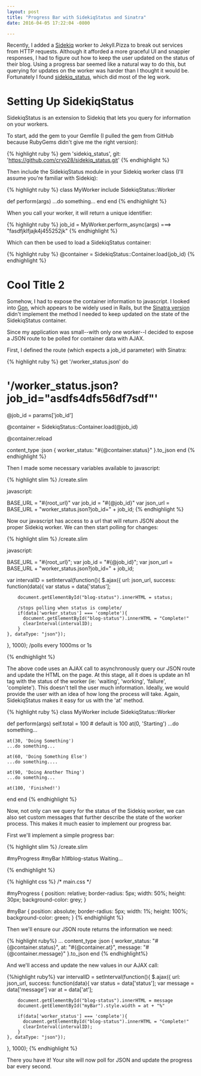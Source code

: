```yaml
---
layout: post
title: "Progress Bar with SidekiqStatus and Sinatra"
date: 2016-04-05 17:22:04 -0800

---
```

Recently, I added a [Sidekiq][sidekiq-gh] worker to Jekyll.Pizza to break out services from HTTP requests.  Although it afforded a more graceful UI and snappier responses, I had to figure out how to keep the user updated on the status of their blog.  Using a progress bar seemed like a natural way to do this, but querying for updates on the worker was harder than I thought it would be. Fortunately I found [sidekiq_status][sidekiq_status-gh], which did most of the leg work.

# Setting Up SidekiqStatus
SidekiqStatus is an extension to Sidekiq that lets you query for information on your workers.

To start, add the gem to your Gemfile (I pulled the gem from GitHub because RubyGems didn't give me the right version):

{% highlight ruby %}
  gem 'sidekiq_status', git: 'https://github.com/cryo28/sidekiq_status.git'
{% endhighlight %}

 Then include the SidekiqStatus module in your Sidekiq worker class (I'll assume you're familiar with Sidekiq):

{% highlight ruby %}
class MyWorker
  include SidekiqStatus::Worker

  def perform(args)
    ...do something...
  end
end
{% endhighlight %}

When you call your worker, it will return a unique identifier:

{% highlight ruby %}
job_id = MyWorker.perform_async(args) ===> "fasdfjklfjajk4j455252jk"
{% endhighlight %}

Which can then be used to load a SidekiqStatus container:

{% highlight ruby %}
@container = SidekiqStatus::Container.load(job_id)
{% endhighlight %}
<!-- put container example here -->


# Cool Title 2
Somehow, I had to expose the container information to javascript.  I looked into [Gon][gon], which appears to be widely used in Rails, but the [Sinatra version][gon-sinatra] didn't implement the method I needed to keep updated on the state of the SidekiqStatus container.

Since my application was small--with only one worker--I decided to expose a JSON route to be polled for container data with AJAX.

First, I defined the route (which expects a job_id parameter) with Sinatra:

{% highlight ruby %}
get '/worker_status.json' do
  # '/worker_status.json?job_id="asdfs4dfs56df7sdf"'

  @job_id = params['job_id']

  @container = SidekiqStatus::Container.load(@job_id)

  @container.reload

  content_type :json
  { worker_status: "#{@container.status}" }.to_json
end
{% endhighlight %}

Then I made some necessary variables available to javascript:

{% highlight slim %}
/create.slim

javascript:

  BASE_URL = "#{root_url}"
  var job_id = "#{@job_id}"
  var json_url = BASE_URL + "worker_status.json?job_id=" + job_id;
{% endhighlight %}

Now our javascript has access to a url that will return JSON about the proper Sidekiq worker. We can then start polling for changes:

{% highlight slim %}
/create.slim

javascript:

  BASE_URL = "#{root_url}";
  var job_id = "#{@job_id}";
  var json_url = BASE_URL + "worker_status.json?job_id=" + job_id;

  var intervalID = setInterval(function(){
    $.ajax({ url: json_url, success: function(data){
        var status = data['status'];

        document.getElementById("blog-status").innerHTML = status;

        /stops polling when status is complete/
        if(data['worker_status'] === 'complete'){
          document.getElementById("blog-status").innerHTML = "Complete!"
          clearInterval(intervalID);
        }
    }, dataType: "json"});
  }, 1000); /polls every 1000ms or 1s

{% endhighlight %}

The above code uses an AJAX call to asynchronously query our JSON route and update the HTML on the page.  At this stage, all it does is update an h1 tag with the status of the worker (ie: 'waiting', 'working', 'failure', 'complete').  This doesn't tell the user much information.  Ideally, we would provide the user with an idea of how long the process will take. Again, SidekiqStatus makes it easy for us with the 'at' method.

{% highlight ruby %}
class MyWorker
  include SidekiqStatus::Worker

  def perform(args)
    self.total = 100 # default is 100
    at(0, 'Starting')
    ...do something...

    at(30, 'Doing Something')
    ...do something...

    at(60, 'Doing Something Else')
    ...do something....

    at(90, 'Doing Another Thing')
    ...do something...

    at(100, 'Finished!')
  end
end
{% endhighlight %}

Now, not only can we query for the status of the Sidekiq worker, we can also set custom messages that further describe the state of the worker process.  This makes it much easier to implement our progress bar.

First we'll implement a simple progress bar:

{% highlight slim %}
/create.slim

  #myProgress
    #myBar
      h1#blog-status Waiting...

{% endhighlight %}

{% highlight css %}
/* main.css */

#myProgress {
  position: relative;
  border-radius: 5px;
  width: 50%;
  height: 30px;
  background-color: grey;
}

#myBar {
  position: absolute;
  border-radius: 5px;
  width: 1%;
  height: 100%;
  background-color: green;
}
{% endhighlight %}

Then we'll ensure our JSON route returns the information we need:

{% highlight ruby%}
  ...
  content_type :json
  { worker_status: "#{@container.status}", at: "#{@container.at}", message: "#{@container.message}" }.to_json
end
{% endhighlight%}

And we'll access and update the new values in our AJAX call:

{%highlight ruby%}
var intervalID = setInterval(function(){
    $.ajax({ url: json_url, success: function(data){
        var status = data['status'];
        var message = data['message']
        var at = data['at'];

        document.getElementById("blog-status").innerHTML = message
        document.getElementById("myBar").style.width = at + "%"

        if(data['worker_status'] === 'complete'){
          document.getElementById("blog-status").innerHTML = "Complete!"
          clearInterval(intervalID);
        }
    }, dataType: "json"});
  }, 1000);
{% endhighlight %}

There you have it! Your site will now poll for JSON and update the progress bar every second.

[sidekiq-gh]: https://github.com/mperham/sidekiq
[sidekiq_status-gh]: https://github.com/cryo28/sidekiq_status
[gon]: https://github.com/gazay/gon
[gon-sinatra]: https://github.com/gazay/gon-sinatra
